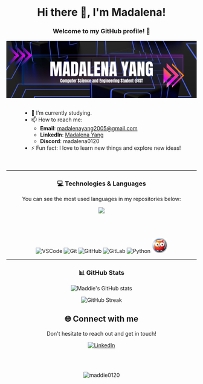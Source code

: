 <div align="center">

# Hi there 👋, I'm Madalena!

### Welcome to my GitHub profile! 🎉

![Me](https://github.com/maddie0120/maddie0120/blob/main/banner.png?raw=true)

<div align="left" style="display: inline-block; text-align: left;">

- 🤔 I’m currently studying.
- 📫 How to reach me:
  - **Email**: madalenayang2005@gmail.com
  - **LinkedIn**: [Madalena Yang](https://www.linkedin.com/in/madalenayang0120/)
  - **Discord**: madalena0120
- ⚡ Fun fact: I love to learn new things and explore new ideas!

<br>

</div>

---

### 💻 Technologies & Languages

You can see the most used languages in my repositories below:

<a href="https://github.com/maddie0120">
  <img src="https://github-readme-stats.vercel.app/api/top-langs/?username=maddie0120&layout=compact&theme=radical&cache_seconds=1800" />
</a>

<br><br>

<img src="https://cdn.jsdelivr.net/gh/devicons/devicon/icons/vscode/vscode-original.svg" alt="VSCode" width="40" height="40"/>
<img src="https://cdn.jsdelivr.net/gh/devicons/devicon/icons/git/git-original.svg" alt="Git" width="40" height="40"/>
<img src="https://cdn.jsdelivr.net/gh/devicons/devicon/icons/github/github-original.svg" alt="GitHub" width="40" height="40"/>
<img src="https://cdn.jsdelivr.net/gh/devicons/devicon/icons/gitlab/gitlab-original.svg" alt="GitLab" width="40" height="40"/>
<img src="https://cdn.jsdelivr.net/gh/devicons/devicon/icons/python/python-original.svg" alt="Python" width="40" height="40"/>
<img src="https://github.com/maddie0120/ist-leic-a/blob/main/images/swi-prolog-logo.png" alt="SWI-Prolog Logo" width="40" height="40"/>

<br>

---

### 📊 GitHub Stats

![Maddie's GitHub stats](https://github-readme-stats.vercel.app/api?username=maddie0120&show_icons=true&theme=radical)

![GitHub Streak](https://github-readme-streak-stats.herokuapp.com/?user=maddie0120&theme=radical)

## 🌐 Connect with me

Don't hesitate to reach out and get in touch!

<a href="https://www.linkedin.com/in/madalenayang0120/" target="_blank">
  <img src="https://img.shields.io/badge/LinkedIn-blue?style=flat&logo=linkedin" alt="LinkedIn" style="height:48px;" />
</a>

<br><br>

<p align="center">
  <img src="https://komarev.com/ghpvc/?username=maddie0120&label=Profile%20views&color=0e75b6&style=flat" alt="maddie0120" />
</p>

</div>
